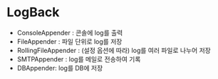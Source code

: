 # LogBack

- ConsoleAppender : 콘솔에 log를 출력
- FileAppender : 파일 단위로 log를 저장
- RollingFileAppender : (설정 옵션에 따라) log를 여러 파일로 나누어 저장
- SMTPAppender : log를 메일로 전송하여 기록
- DBAppender: log를 DB에 저장